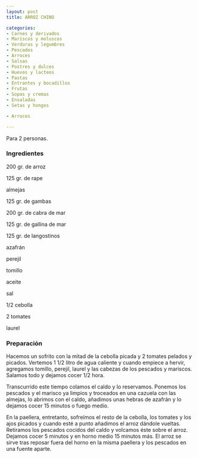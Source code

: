 ```yaml
---
layout: post
title: ARROZ CHINO

categories:
- Carnes y derivados
- Mariscos y moluscos
- Verduras y legumbres
- Pescados
- Arroces
- Salsas
- Postres y dulces
- Huevos y lacteos
- Pastas
- Entrantes y bocadillos
- Frutas
- Sopas y cremas
- Ensaladas
- Setas y hongos

- Arroces

---
```


Para 2 personas.

<h3>Ingredientes</h3>

200 gr. de arroz

125 gr. de rape

almejas

125 gr. de gambas

200 gr. de cabra de mar

125 gr. de gallina de mar

125 gr. de langostinos

azafrán

perejil

tomillo

aceite

sal

1/2 cebolla

2 tomates

laurel

<h3>Preparación</h3>

Hacemos un sofrito con la mitad de la cebolla picada y 2 tomates pelados y picados. Vertemos 1 1/2 litro de agua caliente y cuando empiece a hervir, agregamos tomillo, perejil, laurel y las cabezas de los pescados y mariscos. Salamos todo y dejamos cocer 1/2 hora.

Transcurrido este tiempo colamos el caldo y lo reservamos. Ponemos los pescados y el marisco ya limpios y troceados en una cazuela con las almejas, lo abrimos con el caldo, añadimos unas hebras de azafrán y lo dejamos cocer 15 minutos o fuego medio.

En la paellera, entretanto, sofreímos el resto de la cebolla, los tomates y los ajos picados y cuando esté a punto añadimos el arroz dándole vueltas. Retiramos los pescados cocidos del caldo y volcamos éste sobre el arroz. Dejamos cocer 5 minutos y en horno medio 15 minutos más. El arroz se sirve tras reposar fuera del horno en la misma paellera y los pescados en una fuente aparte.

